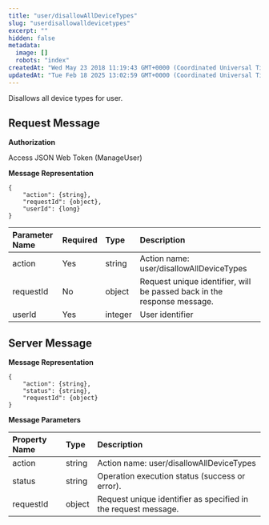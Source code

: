 ```yaml
---
title: "user/disallowAllDeviceTypes"
slug: "userdisallowalldevicetypes"
excerpt: ""
hidden: false
metadata: 
  image: []
  robots: "index"
createdAt: "Wed May 23 2018 11:19:43 GMT+0000 (Coordinated Universal Time)"
updatedAt: "Tue Feb 18 2025 13:02:59 GMT+0000 (Coordinated Universal Time)"
---
```

Disallows all device types for user.

## Request Message

**Authorization**

Access JSON Web Token (ManageUser)

**Message Representation**

```text
{
    "action": {string},
    "requestId": {object},
    "userId": {long}
}
```

| Parameter Name | Required | Type    | Description                                                             |
| :------------- | :------- | :------ | :---------------------------------------------------------------------- |
| action         | Yes      | string  | Action name: user/disallowAllDeviceTypes                                |
| requestId      | No       | object  | Request unique identifier, will be passed back in the response message. |
| userId         | Yes      | integer | User identifier                                                         |

## Server Message

**Message Representation**

```text
{
    "action": {string},
    "status": {string},
    "requestId": {object}
}
```

**Message Parameters**

| Property Name | Type   | Description                                                    |
| :------------ | :----- | :------------------------------------------------------------- |
| action        | string | Action name: user/disallowAllDeviceTypes                       |
| status        | string | Operation execution status (success or error).                 |
| requestId     | object | Request unique identifier as specified in the request message. |

